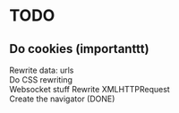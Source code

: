 # TODO 

## Do cookies (importanttt)
Rewrite data: urls       
Do CSS rewriting   
Websocket stuff
Rewrite XMLHTTPRequest                                  
Create the navigator    (DONE)       
